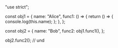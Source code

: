 "use strict";

const obj1 = {
    name: "Alice",
    func1: () => {
        return () => {
            console.log(this.name);
        };
    },
};

const obj2 = {
    name: "Bob",
    func2: obj1.func1(),
};

obj2.func2(); // und

